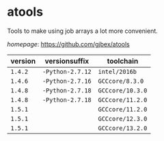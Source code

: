 # atools

Tools to make using job arrays a lot more convenient.

*homepage*: <https://github.com/gjbex/atools>

version | versionsuffix | toolchain
--------|---------------|----------
``1.4.2`` | ``-Python-2.7.12`` | ``intel/2016b``
``1.4.6`` | ``-Python-2.7.16`` | ``GCCcore/8.3.0``
``1.4.8`` | ``-Python-2.7.18`` | ``GCCcore/10.3.0``
``1.4.8`` | ``-Python-2.7.18`` | ``GCCcore/11.2.0``
``1.5.1`` |  | ``GCCcore/11.2.0``
``1.5.1`` |  | ``GCCcore/12.3.0``
``1.5.1`` |  | ``GCCcore/13.2.0``
